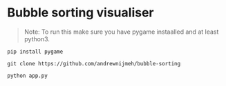 # Bubble sorting visualiser

> Note: To run this make sure you have pygame instaalled and at least python3.

```
pip install pygame
```

```
git clone https://github.com/andrewnijmeh/bubble-sorting
```
```
python app.py
```
